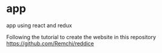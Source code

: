 # app
app using react and redux 

Following the tutorial to create the website in this repository https://github.com/Remchi/reddice
